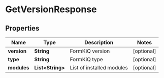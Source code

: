 

# GetVersionResponse


## Properties

| Name | Type | Description | Notes |
|------------ | ------------- | ------------- | -------------|
|**version** | **String** | FormKiQ version |  [optional] |
|**type** | **String** | FormKiQ type |  [optional] |
|**modules** | **List&lt;String&gt;** | List of installed modules |  [optional] |



